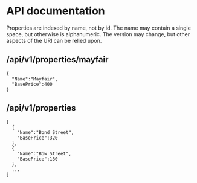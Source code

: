 # API documentation

Properties are indexed by name, not by id. The name may contain a single space, but otherwise is alphanumeric. The version may change, but other aspects of the URI can be relied upon.

## /api/v1/properties/mayfair

    {
      "Name":"Mayfair",
      "BasePrice":400
    }

## /api/v1/properties

    [
      {
        "Name":"Bond Street",
        "BasePrice":320
      },
      {
        "Name":"Bow Street",
        "BasePrice":180
      },
      ...
    ]
    
